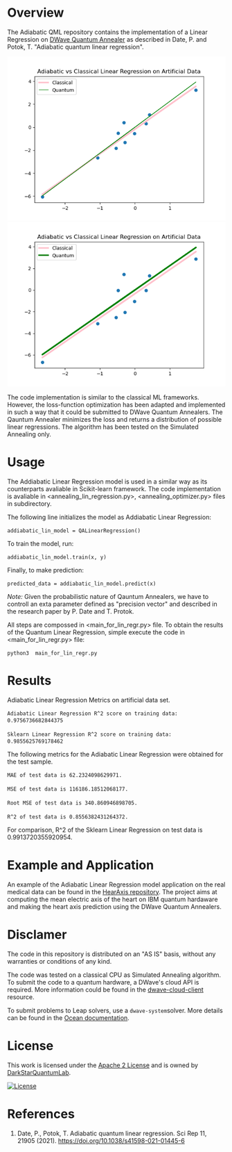 # Overview

The Adiabatic QML repository contains the implementation of a Linear Regression on [DWave Quantum Annealer](https://github.com/dwavesystems) as described in Date, P. and Potok, T. "Adiabatic quantum linear regression". 

![](results/artificial_data.png) 
![](results/artificial.png) 



The code implementation is similar to the classical ML frameworks. However, the loss-function optimization has been adapted and implemented in such a way that it could be submitted to DWave Quantum Annealers. The Qauntum Annealer minimizes the loss and returns a distribution of possible linear regressions. The algorithm has been tested on the Simulated Annealing only.

# Usage

The Addiabatic Linear Regression model is used in a similar way as its counterparts avaliable in Scikit-learn framework. The code implementation is avaliable in <annealing_lin_regression.py>, <annealing_optimizer.py> files in <linear> subdirectory.

The following line initializes the model as Addiabatic Linear Regression:

    addiabatic_lin_model = QALinearRegression()

To train the model, run:

    addiabatic_lin_model.train(x, y)

Finally, to make prediction:

    predicted_data = addiabatic_lin_model.predict(x)

*Note:* Given the probabilistic nature of Qauntum Annealers, we have to controll an exta parameter defined as "precision vector" and described in the research paper by P. Date and T. Protok. 

All steps are compossed in <main_for_lin_regr.py> file. To obtain the results of the Quantum Linear Regression, simple execute the code in <main_for_lin_regr.py> file:

    python3  main_for_lin_regr.py

# Results 

Adiabatic Linear Regression Metrics on artificial data set.
    
    Adiabatic Linear Regression R^2 score on training data: 0.9756736682844375

    Sklearn Linear Regression R^2 score on training data: 0.9855625769178462

The following metrics for the Adiabatic Linear Regression were obtained for the test sample.

    MAE of test data is 62.2324098629971.
        
    MSE of test data is 116186.18512068177.
        
    Root MSE of test data is 340.860946898705.
        
    R^2 of test data is 0.8556382431264372.

For comparison, R^2 of the Sklearn Linear Regression on test data is 0.9913720355920954.


# Example and Application

An example of the Adiabatic Linear Regression model application on the real medical data can be found in the [HearAxis repository](https://github.com/elenasuraeva/HeartAxis). The project aims at computing the mean electric axis of the heart on IBM quantum hardaware and making the heart axis prediction using the DWave Quantum Annealers. 

# Disclamer

The code in this repository is distributed on an "AS IS" basis, without any warranties or conditions of any kind. 

The code was tested on a classical CPU as Simulated Annealing algorithm. To submit the code to a quantum hardware, a DWave's cloud API is required. More information could be found in the [dwave-cloud-client](https://docs.ocean.dwavesys.com/en/stable/docs_cloud/sdk_index.html) resource. 

To submit problems to Leap solvers, use a ``dwave-system``solver. More details can be found in the
[Ocean documentation](https://docs.ocean.dwavesys.com/en/stable/index.html).

# License
This work is licensed under the [Apache 2 License](https://www.apache.org/licenses/LICENSE-2.0) and is owned by [DarkStarQuantumLab](https://github.com/DarkStarQuantumLab). 

[![License](https://img.shields.io/badge/License-Apache_2.0-blue.svg)](https://opensource.org/licenses/Apache-2.0)

# References
1. Date, P., Potok, T. Adiabatic quantum linear regression. Sci Rep 11, 21905 (2021). https://doi.org/10.1038/s41598-021-01445-6

